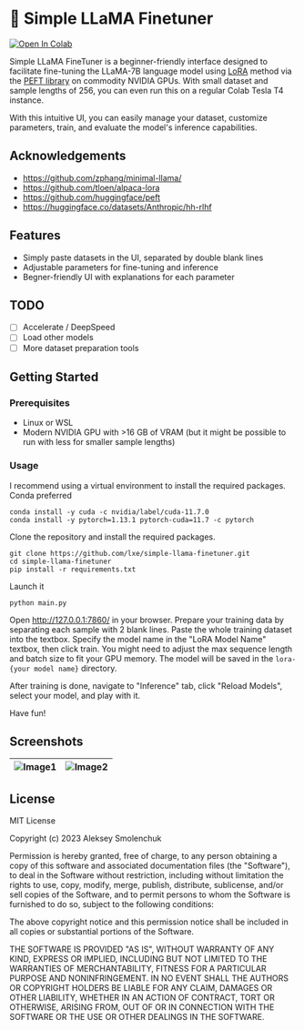 # 🦙 Simple LLaMA Finetuner

[![Open In Colab](https://colab.research.google.com/assets/colab-badge.svg)](https://colab.research.google.com/github/lxe/simple-llama-finetuner/blob/master/Simple_LLaMA_FineTuner.ipynb)

Simple LLaMA FineTuner is a beginner-friendly interface designed to facilitate fine-tuning the LLaMA-7B language model using [LoRA](https://arxiv.org/abs/2106.09685) method via the [PEFT library](https://github.com/huggingface/peft) on commodity NVIDIA GPUs. With small dataset and sample lengths of 256, you can even run this on a regular Colab Tesla T4 instance.

With this intuitive UI, you can easily manage your dataset, customize parameters, train, and evaluate the model's inference capabilities.

## Acknowledgements

 - https://github.com/zphang/minimal-llama/
 - https://github.com/tloen/alpaca-lora
 - https://github.com/huggingface/peft
 - https://huggingface.co/datasets/Anthropic/hh-rlhf

## Features

- Simply paste datasets in the UI, separated by double blank lines
- Adjustable parameters for fine-tuning and inference
- Begner-friendly UI with explanations for each parameter

## TODO

- [ ] Accelerate / DeepSpeed 
- [ ] Load other models
- [ ] More dataset preparation tools

## Getting Started

### Prerequisites

- Linux or WSL
- Modern NVIDIA GPU with >16 GB of VRAM (but it might be possible to run with less for smaller sample lengths)

### Usage

I recommend using a virtual environment to install the required packages. Conda preferred

```
conda install -y cuda -c nvidia/label/cuda-11.7.0
conda install -y pytorch=1.13.1 pytorch-cuda=11.7 -c pytorch
```

Clone the repository and install the required packages.

```
git clone https://github.com/lxe/simple-llama-finetuner.git
cd simple-llama-finetuner
pip install -r requirements.txt
```

Launch it

```
python main.py
```

Open http://127.0.0.1:7860/ in your browser. Prepare your training data by separating each sample with 2 blank lines. Paste the whole training dataset into the textbox. Specify the model name in the "LoRA Model Name" textbox, then click train. You might need to adjust the max sequence length and batch size to fit your GPU memory. The model will be saved in the `lora-{your model name}` directory.

After training is done, navigate to "Inference" tab, click "Reload Models", select your model, and play with it.

Have fun!

## Screenshots

|![Image1](https://user-images.githubusercontent.com/1486609/226793136-84531388-4081-49bb-b982-3f47e6ec25cd.png) | ![Image2](https://user-images.githubusercontent.com/1486609/226809466-b1eb6f3f-4049-4a41-a2e3-52b06a6e1230.png) |
|:---:|:---:|

## License

MIT License

Copyright (c) 2023 Aleksey Smolenchuk

Permission is hereby granted, free of charge, to any person obtaining a copy of this software and associated documentation files (the "Software"), to deal in the Software without restriction, including without limitation the rights to use, copy, modify, merge, publish, distribute, sublicense, and/or sell copies of the Software, and to permit persons to whom the Software is furnished to do so, subject to the following conditions:

The above copyright notice and this permission notice shall be included in all copies or substantial portions of the Software.

THE SOFTWARE IS PROVIDED "AS IS", WITHOUT WARRANTY OF ANY KIND, EXPRESS OR IMPLIED, INCLUDING BUT NOT LIMITED TO THE WARRANTIES OF MERCHANTABILITY, FITNESS FOR A PARTICULAR PURPOSE AND NONINFRINGEMENT. IN NO EVENT SHALL THE AUTHORS OR COPYRIGHT HOLDERS BE LIABLE FOR ANY CLAIM, DAMAGES OR OTHER LIABILITY, WHETHER IN AN ACTION OF CONTRACT, TORT OR OTHERWISE, ARISING FROM, OUT OF OR IN CONNECTION WITH THE SOFTWARE OR THE USE OR OTHER DEALINGS IN THE SOFTWARE.
